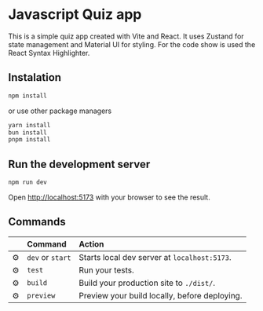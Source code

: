 # Javascript Quiz app

This is a simple quiz app created with Vite and React. It uses Zustand for state management and Material UI for styling.
For the code show is used the React Syntax Highlighter.

## Instalation

```bash
npm install
```

or use other package managers

```bash
yarn install
bun install
pnpm install
```

## Run the development server

```bash
npm run dev
```

Open [http://localhost:5173](http://localhost:5173) with your browser to see the result.

## Commands

|     | Command          | Action                                        |
| :-- | :--------------- | :-------------------------------------------- |
| ⚙️  | `dev` or `start` | Starts local dev server at `localhost:5173`.  |
| ⚙️  | `test`           | Run your tests.                               |
| ⚙️  | `build`          | Build your production site to `./dist/`.      |
| ⚙️  | `preview`        | Preview your build locally, before deploying. |
